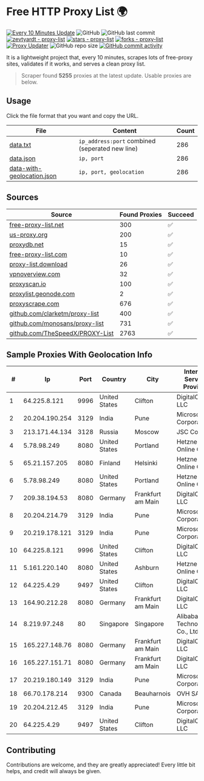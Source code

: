 
# Free HTTP Proxy List 🌍

[![Every 10 Minutes Update](https://github.com/mertguvencli/http-proxy-list/actions/workflows/main.yml/badge.svg?branch=main)](https://github.com/mertguvencli/http-proxy-list/actions/workflows/main.yml)
![GitHub](https://img.shields.io/github/license/mertguvencli/http-proxy-list)
![GitHub last commit](https://img.shields.io/github/last-commit/mertguvencli/http-proxy-list)
[![zevtyardt - proxy-list](https://img.shields.io/static/v1?label=zevtyardt&message=proxy-list&color=blue&logo=github)](https://github.com/zevtyardt/proxy-list "Go to GitHub repo")
[![stars - proxy-list](https://img.shields.io/github/stars/zevtyardt/proxy-list?style=social)](https://github.com/zevtyardt/proxy-list)
[![forks - proxy-list](https://img.shields.io/github/forks/zevtyardt/proxy-list?style=social)](https://github.com/zevtyardt/proxy-list)
[![Proxy Updater](https://github.com/zevtyardt/proxy-list/workflows/Proxy%20Updater/badge.svg)](https://github.com/zevtyardt/proxy-list/actions?query=workflow:"Proxy+Updater")
![GitHub repo size](https://img.shields.io/github/repo-size/zevtyardt/proxy-list)
[![GitHub commit activity](https://img.shields.io/github/commit-activity/m/zevtyardt/proxy-list?logo=commits)](https://github.com/zevtyardt/proxy-list/commits/main)

It is a lightweight project that, every 10 minutes, scrapes lots of free-proxy sites, validates if it works, and serves a clean proxy list.

> Scraper found **5255** proxies at the latest update. Usable proxies are below.

## Usage

Click the file format that you want and copy the URL.

|File|Content|Count|
|----|-------|-----|
|[data.txt](https://raw.githubusercontent.com/mertguvencli/http-proxy-list/main/proxy-list/data.txt)|`ip_address:port` combined (seperated new line)|286|
|[data.json](https://raw.githubusercontent.com/mertguvencli/http-proxy-list/main/proxy-list/data.json)|`ip, port`|286|
|[data-with-geolocation.json](https://raw.githubusercontent.com/mertguvencli/http-proxy-list/main/proxy-list/data-with-geolocation.json)|`ip, port, geolocation`|286|

## Sources

|Source|Found Proxies|Succeed|
|------|-------------|-------|
|[free-proxy-list.net](https://free-proxy-list.net)|300|✅|
|[us-proxy.org](https://www.us-proxy.org)|200|✅|
|[proxydb.net](http://proxydb.net)|15|✅|
|[free-proxy-list.com](https://free-proxy-list.com/?page=&port=&type%5B%5D=http&type%5B%5D=https&up_time=0&search=Search)|10|✅|
|[proxy-list.download](https://www.proxy-list.download/HTTP)|26|✅|
|[vpnoverview.com](https://vpnoverview.com/privacy/anonymous-browsing/free-proxy-servers)|32|✅|
|[proxyscan.io](https://www.proxyscan.io)|100|✅|
|[proxylist.geonode.com](https://proxylist.geonode.com/api/proxy-list?limit=300&page=1&sort_by=lastChecked&sort_type=desc&protocols=http,https)|2|✅|
|[proxyscrape.com](https://api.proxyscrape.com/v2/?request=displayproxies&protocol=http&timeout=10000&country=all&ssl=all&anonymity=all)|676|✅|
|[github.com/clarketm/proxy-list](https://raw.githubusercontent.com/clarketm/proxy-list/master/proxy-list-raw.txt)|400|✅|
|[github.com/monosans/proxy-list](https://raw.githubusercontent.com/monosans/proxy-list/main/proxies/http.txt)|731|✅|
|[github.com/TheSpeedX/PROXY-List](https://raw.githubusercontent.com/TheSpeedX/PROXY-List/master/http.txt)|2763|✅|


## Sample Proxies With Geolocation Info

|#|Ip|Port|Country|City|Internet Service Provider|
|-|--|----|-------|----|-------------------------|
|1|64.225.8.121|9996|United States|Clifton|DigitalOcean, LLC|
|2|20.204.190.254|3129|India|Pune|Microsoft Corporation|
|3|213.171.44.134|3128|Russia|Moscow|JSC Comcor|
|4|5.78.98.249|8080|United States|Portland|Hetzner Online GmbH|
|5|65.21.157.205|8080|Finland|Helsinki|Hetzner Online GmbH|
|6|5.78.98.249|8080|United States|Portland|Hetzner Online GmbH|
|7|209.38.194.53|8080|Germany|Frankfurt am Main|DigitalOcean, LLC|
|8|20.204.214.79|3129|India|Pune|Microsoft Corporation|
|9|20.219.178.121|3129|India|Pune|Microsoft Corporation|
|10|64.225.8.121|9996|United States|Clifton|DigitalOcean, LLC|
|11|5.161.220.140|8080|United States|Ashburn|Hetzner Online GmbH|
|12|64.225.4.29|9497|United States|Clifton|DigitalOcean, LLC|
|13|164.90.212.28|8080|Germany|Frankfurt am Main|DigitalOcean, LLC|
|14|8.219.97.248|80|Singapore|Singapore|Alibaba (US) Technology Co., Ltd.|
|15|165.227.148.76|8080|Germany|Frankfurt am Main|DigitalOcean, LLC|
|16|165.227.151.71|8080|Germany|Frankfurt am Main|DigitalOcean, LLC|
|17|20.219.180.149|3129|India|Pune|Microsoft Corporation|
|18|66.70.178.214|9300|Canada|Beauharnois|OVH SAS|
|19|20.204.212.45|3129|India|Pune|Microsoft Corporation|
|20|64.225.4.29|9497|United States|Clifton|DigitalOcean, LLC|



## Contributing

Contributions are welcome, and they are greatly appreciated! Every
little bit helps, and credit will always be given.

